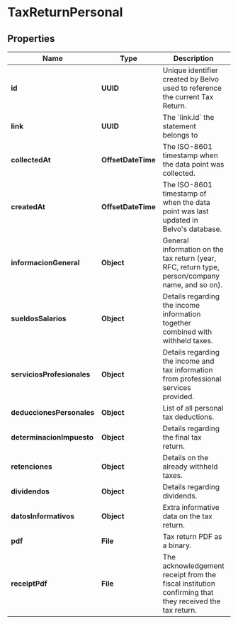 

# TaxReturnPersonal


## Properties

| Name | Type | Description | Notes |
|------------ | ------------- | ------------- | -------------|
|**id** | **UUID** | Unique identifier created by Belvo used to reference the current Tax Return. |  [optional] |
|**link** | **UUID** | The &#x60;link.id&#x60; the statement belongs to |  [optional] |
|**collectedAt** | **OffsetDateTime** | The ISO-8601 timestamp when the data point was collected. |  |
|**createdAt** | **OffsetDateTime** | The ISO-8601 timestamp of when the data point was last updated in Belvo&#39;s database. |  [optional] |
|**informacionGeneral** | **Object** | General information on the tax return (year, RFC, return type, person/company name, and so on). |  |
|**sueldosSalarios** | **Object** | Details regarding the income information together combined with withheld taxes. |  |
|**serviciosProfesionales** | **Object** | Details regarding the income and tax information from professional services provided. |  |
|**deduccionesPersonales** | **Object** | List of all personal tax deductions. |  |
|**determinacionImpuesto** | **Object** | Details regarding the final tax return. |  |
|**retenciones** | **Object** | Details on the already withheld taxes. |  |
|**dividendos** | **Object** | Details regarding dividends. |  |
|**datosInformativos** | **Object** | Extra informative data on the tax return. |  [optional] |
|**pdf** | **File** | Tax return PDF as a binary. |  |
|**receiptPdf** | **File** | The acknowledgement receipt from the fiscal institution confirming that they received the tax return. |  |



